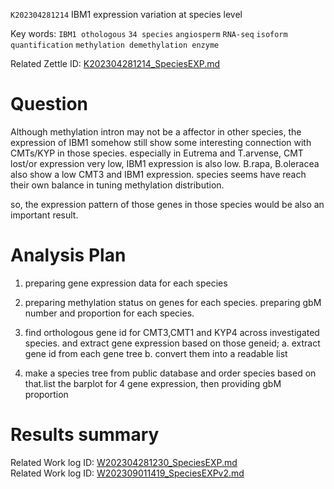 `K202304281214` IBM1 expression variation at species level 
 
 Key words: `IBM1 othologous` `34 species` `angiosperm` `RNA-seq` `isoform quantification` `methylation demethylation enzyme` 
 
 Related Zettle ID: [K202304281214_SpeciesEXP.md](https://github.com/yz46606/zettle_yz/blob/main/K202304281214_SpeciesEXP.md)  
 
# Question
Although methylation intron may not be a affector in other species, the expression of IBM1 somehow still show some interesting connection with CMTs/KYP in those species. especially in Eutrema and T.arvense, CMT lost/or expression very low, IBM1 expression is also low. B.rapa, B.oleracea also show a low CMT3 and IBM1 expression. species seems have reach their own balance in tuning methylation distribution.

so, the expression pattern of those genes in those species would be also an important result.

# Analysis Plan
1. preparing gene expression data for each species
2. preparing methylation status on genes for each species. preparing gbM number and proportion for each species.
3. find orthologous gene id for CMT3,CMT1 and KYP4 across investigated species. and extract gene expression based on those geneid;
   a. extract gene id from each gene tree
   b. convert them into a readable list
   
5. make a species tree from public database and order species based on that.list the barplot for 4 gene expression, then providing gbM proportion

# Results summary  

Related Work log ID: [W202304281230_SpeciesEXP.md](https://github.com/yz46606/Working_record/blob/main/W202304281230_SpeciesEXP.md)  
Related Work log ID: [W202309011419_SpeciesEXPv2.md](https://github.com/yz46606/Working_record/blob/main/W202309011419_SpeciesEXPv2.md)
